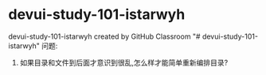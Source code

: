 # devui-study-101-istarwyh
devui-study-101-istarwyh created by GitHub Classroom
"# devui-study-101-istarwyh" 
问题:
1. 如果目录和文件到后面才意识到很乱,怎么样才能简单重新编排目录?